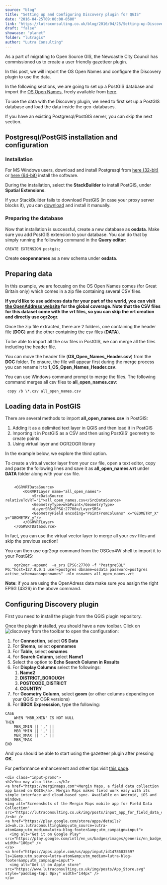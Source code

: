 ```yaml
---
source: "blog"
title: "Setting up and Configuring Discovery plugin for QGIS"
date: "2016-04-25T09:00:00-0500"
link: "https://lutraconsulting.co.uk/blog/2016/04/25/Setting-up-Discovery-plugin/"
draft: "false"
showcase: "planet"
folder: "lutragis"
author: "Lutra Consulting"
---
```


<p>As a part of migrating to Open Source GIS, the Newcastle City Council has commissioned us to create a user friendly gazetteer plugin.</p>

<p>In this post, we will import the OS Open Names and configure the Discovery plugin to use the data.</p>

<!-- more -->

<p>In the following sections, we are going to set up a PostGIS database and import the <a href="https://www.ordnancesurvey.co.uk/business-and-government/products/os-open-names.html" title="OS open data">OS Open Names</a>, freely available  from <a href="https://www.ordnancesurvey.co.uk/opendatadownload/products.html" title="OS download link">here</a>.</p>

<p>To use the data with the Discovery plugin, we need to first set up a PostGIS database and load the data inside the geo-databases.</p>

<p>If you have an existing Postgresql/PostGIS server, you can skip the next section.</p>

<h2 id="postgresqlpostgis-installation-and-configuration">Postgresql/PostGIS installation and configuration</h2>

<h3 id="installation">Installation</h3>
<p>For MS Windows users, download and install Postgresql from <a href="http://www.enterprisedb.com/postgresql-951-installers-win32?ls=Crossover&amp;type=Crossover">here (32-bit)</a> or  <a href="http://www.enterprisedb.com/postgresql-951-installers-win64?ls=Crossover&amp;type=Crossover">here (64-bit)</a> install the software.</p>

<p>During the installation, select the <strong>StackBuilder</strong> to install PostGIS, under <strong>Spatial Extensions</strong>.</p>

<p>If your StackBuilder fails to download PostGIS (in case your proxy server blocks it), you can <a href="http://download.osgeo.org/postgis/windows/pg95/" title="PostGIS">download</a> and install it manually.</p>

<h3 id="preparing-the-database">Preparing the database</h3>
<p>Now that installation is successful, create a new database as <strong>osdata</strong>. Make sure you add PostGIS extension to your database. You can do that by simply running the following command in the <strong>Query editor</strong>:</p>

<div class="highlighter-rouge"><div class="highlight"><pre class="highlight"><code>CREATE EXTENSION postgis;
</code></pre></div></div>

<p>Create <strong>osopennames</strong> as a new schema under <strong>osdata</strong>.</p>

<h2 id="preparing-data">Preparing data</h2>
<p>In this example, we are focusing on the OS Open Names comes (for Great Britain only) which comes in a zip file containing several CSV files.</p>

<p><strong>If you’d like to use address data for your part of the world, you can visit <a href="https://results.openaddresses.io/" title="openaddress">the OpenAddress website</a> for the global coverage. Note that the CSV files for this dataset come with the vrt files, so you can skip the vrt creation and directly use ogr2ogr.</strong></p>

<p>Once the zip file extracted, there are 2 folders, one containing the header file (<strong>DOC</strong>) and the other containing the csv files (<strong>DATA</strong>).</p>

<p>To be able to import all the csv files in PostGIS, we can merge all the files including the header file.</p>

<p>You can move the header file (<strong>OS_Open_Names_Header.csv</strong>) from the <strong>DOC</strong> folder. To ensure, the file will appear first during the merge process you can rename it to <strong>1_OS_Open_Names_Header.csv</strong>.</p>

<p>You can use Windows command prompt to merge the files. The following command merges all csv files to <strong>all_open_names.csv</strong>:</p>

<div class="highlighter-rouge"><div class="highlight"><pre class="highlight"><code> copy /b \*.csv all_open_names.csv
</code></pre></div></div>

<h2 id="loading-data-in-postgis">Loading data in PostGIS</h2>
<p>There are several methods to import <strong>all_open_names.csv</strong> in PostGIS:</p>

<ol>
  <li>Adding it as a delimited text layer in QGIS and then load it in PostGIS</li>
  <li>Importing it in PostGIS as a CSV and then using PostGIS’ geometry  to create points</li>
  <li>Using virtual layer and OGR2OGR library</li>
</ol>

<p>In the example below, we explore the third option.</p>

<p>To create a virtual vector layer from your csv file, open a text editor, copy and paste the following lines and save it as  <strong>all_open_names.vrt</strong> under <strong>DATA</strong> folder along with your csv file.</p>

<div class="highlighter-rouge"><div class="highlight"><pre class="highlight"><code>
	&lt;OGRVRTDataSource&gt;
    	&lt;OGRVRTLayer name="all_open_names"&gt;
        	&lt;SrcDataSource relativeToVRT="1"&gt;all_open_names.csv&lt;/SrcDataSource&gt;
        	&lt;GeometryType&gt;wkbPoint&lt;/GeometryType&gt;
        	&lt;LayerSRS&gt;EPSG:27700&lt;/LayerSRS&gt;
        	&lt;GeometryField encoding="PointFromColumns" x="GEOMETRY_X" y="GEOMETRY_y"/&gt;
    	&lt;/OGRVRTLayer&gt;
	&lt;/OGRVRTDataSource&gt;
</code></pre></div></div>

<p>In fact, you can use the virtual vector layer to merge all your csv files and skip the previous section!</p>

<p>You can then use ogr2ogr command from the OSGeo4W shell to import it to your PostGIS:</p>

<div class="highlighter-rouge"><div class="highlight"><pre class="highlight"><code>    ogr2ogr -append  -a_srs EPSG:27700 -f "PostgreSQL" PG:"host=127.0.0.1 user=postgres dbname=osdata password=postgres active_schema=osopennames" -nln osnames all_open_names.vrt
</code></pre></div></div>

<p><strong>Note</strong>: if you are using the OpenAdress data make sure you assign the right EPSG (4326) in the above command.</p>

<h2 id="configuring-discovery-plugin">Configuring Discovery plugin</h2>
<p>First you need to install the plugin from the QGIS plugin repository.</p>

<p>Once the plugin installed, you should have a new toolbar. Click on <img alt="discovery" src="https://www.lutraconsulting.co.uk/img/posts/discovery_icon.png" /> from the toolbar to open the configuration:</p>

<ol>
  <li>For <strong>Connection</strong>, select <strong>OS Data</strong></li>
  <li>For <strong>Shema</strong>, select <strong>opennames</strong></li>
  <li>For <strong>Table</strong>, select <strong>osnames</strong></li>
  <li>For <strong>Search Column</strong>, select <strong>Name1</strong></li>
  <li>Select the option to <strong>Echo Search Column in Results</strong></li>
  <li>For <strong>Display Columns</strong> select the followings:
    <ol>
      <li><strong>Name2</strong></li>
      <li><strong>DISTRICT_BOROUGH</strong></li>
      <li><strong>POSTCODE_DISTRICT</strong></li>
      <li><strong>COUNTRY</strong></li>
    </ol>
  </li>
  <li>For <strong>Geometry Column</strong>, select <strong>geom</strong> (or other columns depending on your QGIS or OGR versions)</li>
  <li>For <strong>BBOX Expresssion</strong>, type the following:</li>
</ol>

<div class="highlighter-rouge"><div class="highlight"><pre class="highlight"><code>CASE
	WHEN "MBR_XMIN" IS NOT NULL
THEN
	MBR_XMIN || ',' ||
	MBR_YMIN || ',' ||
	MBR_XMAX || ',' ||
	MBR_YMAX
END
</code></pre></div></div>

<p>And you should be able to start using the gazetteer plugin after pressing <strong>OK</strong>.</p>

<p>For performance enhancement and other tips visit <a href="https://www.lutraconsulting.co.uk/projects/discovery/">this page</a>.</p>

    <div class="input-promo">
    <h2>You may also like...</h2>
    <a href="https://merginmaps.com">Mergin Maps, a field data collection app based on QGIS</a>. Mergin Maps makes field work easy with its simple interface and cloud-based sync. Available on Android, iOS and Windows.
    <img alt="Screenshots of the Mergin Maps mobile app for Field Data Collection" src="https://lutraconsulting.co.uk/img/posts/input_app_for_field_data_collection.jpg" /><br />
    <a href="https://play.google.com/store/apps/details?id=uk.co.lutraconsulting&amp;utm_source=lutra-atom&amp;utm_medium=lutra-blog-footer&amp;utm_campaign=input">
      <img alt="Get it on Google Play" src="https://play.google.com/intl/en_us/badges/images/generic/en_badge_web_generic.png" width="180px" />
    </a>
    <a href="https://apps.apple.com/us/app/input/id1478603559?ls=1&amp;utm_source=lutra-atom&amp;utm_medium=lutra-blog-footer&amp;utm_campaign=input">
      <img alt="Get it on Apple store" src="https://www.lutraconsulting.co.uk/img/posts/App_Store.svg" style="padding-top: 0px;" width="144px" />
    </a>
  </div>
